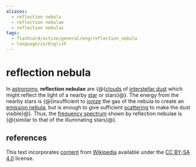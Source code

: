 ```yaml
---
aliases:
  - reflection nebula
  - reflection nebulae
  - reflection nebulas
tags:
  - flashcard/active/general/eng/reflection_nebula
  - language/in/English
---
```


# reflection nebula

In [astronomy](astronomy.md), __reflection nebulae__ are {@{[clouds](interstellar%20cloud.md) of [interstellar dust](cosmic%20dust.md) which might reflect the light of a nearby [star](star.md) or stars}@}. The energy from the nearby stars is {@{insufficient to [ionize](ionization.md) the gas of the nebula to create an [emission nebula](emission%20nebula.md), but is enough to give sufficient [scattering](scattering.md) to make the dust visible}@}. Thus, the [frequency spectrum](spectral%20density.md#explanation) shown by reflection nebulae is {@{similar to that of the illuminating stars}@}. <!--SR:!2025-01-13,111,290!2025-10-15,298,290!2026-04-23,469,310-->

## references

This text incorporates [content](https://en.wikipedia.org/wiki/reflection_nebula) from [Wikipedia](Wikipedia.md) available under the [CC BY-SA 4.0](https://creativecommons.org/licenses/by-sa/4.0/) license.
